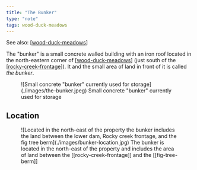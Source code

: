 ```yaml
---
title: "The Bunker"
type: "note"
tags: wood-duck-meadows
---
```


See also: [[wood-duck-meadows]]

The "bunker" is a small concrete walled building with an iron roof located in the north-eastern corner of [[wood-duck-meadows]] (just south of the [[rocky-creek-frontage]]). It and the small area of land in front of it is called _the bunker_.

<figure markdown>
![Small concrete "bunker" currently used for storage](./images/the-bunker.jpeg)
<caption>Small concrete "bunker" currently used for storage</caption>
</figure>

## Location

<figure markdown>
![Located in the north-east of the property the bunker includes the land between the lower dam, Rocky creek frontage, and the fig tree berm](./images/bunker-location.jpg)
<caption>The bunker is located in the north-east of the property and includes the area of land between the [[rocky-creek-frontage]] and the [[fig-tree-berm]]</caption>
</figure>

[//begin]: # "Autogenerated link references for markdown compatibility"
[wood-duck-meadows]: wood-duck-meadows "Wood duck meadows"
[rocky-creek-frontage]: rocky-creek-frontage "Rocky Creek Frontage"
[//end]: # "Autogenerated link references"